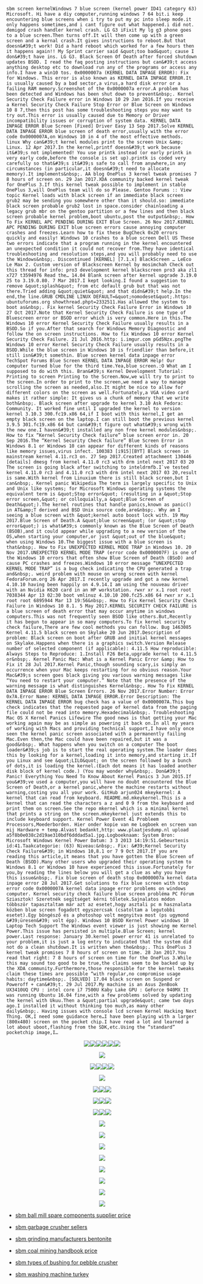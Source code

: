 
```
sbm screen kernelWindows 7 blue screen (kernel power ID41 category 63) Microsoft. Hi have a diy computer,running windows 7 64 bit.i keep encountering blue screens when i try to put my pc into sleep mode.it only happens sometimes,and i cant figure out what happened.i did not. demigod crash handler kernel crash. LG G3 iFixit My lg g3 phone goes to a blue screen.Then turns off.It will then come up with a green screen and a kernal crash.It gives instructions to reboot.But that doesn&#39;t work! Did a hard reboot which worked for a few hours then it happens again!! My Sprint carrier said &quot;too bad&quot; cause I don&#39;t have ins. LG G3. Black Screen Of Death after forced shutdown updates BSOD. I read the faq posting instructions but can&#39;t access anything desktop etc to download run any of the programs or access any info.I have a win10 tos. 0x0000007a (KERNEL DATA INPAGE ERROR): Fix for Windows. This error is also known as KERNEL DATA INPAGE ERROR.It is usually caused by a bad sector,a virus,a hard disk error or a failing RAM memory.Screenshot of the 0x0000007a error.A problem has been detected and Windows has been shut down to prevent&nbsp;. Kernel Security Check Failure error in Windows 10 29 Jan 2016.If you receive a Kernel Security Check Failure Stop Error or Blue Screen on Windows 10 8 7,then this post has some troubleshooting steps you may want to try out.This error is usually caused due to Memory or Driver incompatibility issues or corruption of system data. KERNEL DATA INPAGE ERROR Blue Screen [Fixed] Driver Easy 13 Sep 2017.Solve KERNEL DATA INPAGE ERROR blue screen of death error,usually with the error code 0x0000007A,on Windows 10 in 4 of the most effective methods. linux Why can&#39;t kernel modules print to the screen Unix &amp; Linux. 12 Apr 2017.In the kernel,printf doesn&#39;t work because it&#39;s not implemented! You use printk instead (or early printk in very early code,before the console is set up).printk is coded very carefully so that&#39;s it&#39;s safe to call from anywhere,in any circumstances (in particular,it doesn&#39;t need to allocate memory).It implements&nbsp;. AA blog OnePlus 3 kernel tweak promises 7 8 hours of screen on. 29 Jan 2017.XDA community backed kernel tweak for OnePlus 3.If this kernel tweak possible to implement in stable OnePlus 3,will OnePlus team will do so Please. Gentoo Forums :: View topic Kernel loads with black screen if an immediate black screen grub2 may be sending you somewhere other than it should.so: immediate black screen probable grub2 lost in space.consider chainloading a legacy grub mbr on the gentoo partition or a few lines and then black screen probable kernel problem,boot ubuntu,post the output&nbsp;. How To Fix KERNEL APC PENDING DURING EXIT Blue Screen. 26 Nov 2017.KERNEL APC PENDING DURING EXIT blue screen errors cause annoying computer crashes and freezes.Learn how to fix these BugCheck 0x20 errors quickly and easily! Windows 10 crashes to a blue screen Dell US These two errors indicate that a program running in the kernel encountered an unexpected condition it could not recover from.They have identical troubleshooting and resolution steps,and you will probably need to use the Windows&nbsp;. Discontinued [KERNEL] [7.1.x] BlackScreen … LeEco Le Max 2. Custom version of Blackscreen Kernel by mosimchah Check out this thread for info: pro3 development kernel blackscreen pro3 aka zl1 x727 t3594976 Read the… 14.04 Blank screen after kernel upgrade 3.19.0 25 to 3.19.0.80. 7 Mar 2017.I kept looking.I found a suggestion to remove &quot;splash&quot; from etc default grub but that was not there.Tried adding &quot;quiet&quot; and that didn&#39;t help.In the end,the line.GRUB CMDLINE LINUX DEFAULT=&quot;nomodeset&quot;.https: ubuntuforums.org showthread.phpt=2332511.Has allowed the system to boot as&nbsp;. Fix kernel Security Check Failure Error in Windows 10 27 Oct 2017.Note that Kernel Security Check Failure is one type of Bluescreen error or BSOD error which is very common.Here in this.The Windows 10 error Kernel Security Check Failure usually results in a BSOD.So if you.After that search for Windows Memory Diagnostic and follow the on screen instructions. How to fix Windows 10 error Kernel Security Check Failure. 21 Jul 2016.http: i.imgur.com pGd5Nzx.pngThe Windows 10 error Kernel Security Check Failure usually results in a BSOD.While the blue screen in Windows 10 is friendlier than before,it still isn&#39;t somethin. Blue screen kernel data inpage error TechSpot Forums Blue Screen KERNEL DATA INPAGE ERROR Help! Our computer turned blue for the third time.Yea,blue screen.:O What am I supposed to do with this. Bran&#39;s Kernel Development Tutorial: Printing to screen Printing to the Screen.Now,we will try to print to the screen.In order to print to the screen,we need a way to manage scrolling the screen as needed,also.It might be nice to allow for different colors on the screen as well.Fortunately,a VGA video card makes it rather simple: It gives us a chunk of memory that we write both&nbsp;. Black screen after upgrade to kernel 3.10 Ask Fedora: Community. It worked fine until I upgraded the kernel to version kernel 3.10.3 300.fc19.x86 64,if I boot with this kernel,I get an empty black screen on the laptop.I can still boot the previous kernel 3.9.5 301.fc19.x86 64 but can&#39;t figure out what&#39;s wrong with the new one.I haven&#39;t installed any non free kernel modules&nbsp;. How to fix “Kernel Security Check failure” blue screen error in. 20 Sep 2016.The “Kernel Security Check failure” Blue Screen Error in Windows 8.1 or Windows 10 can appear for different kinds of reasons like memory issues,virus infect. 100383 [i915][BYT] Black screen in mainstream kernel 4.11.rc3 on. 27 Sep 2017.Created attachment 130446 [details] dmesg from kernel 4.11.0 rc3 with drm intel next 2017 03 20 The screen is going black after switching to inteldrmfb.I`ve tested kernel 4.11.0 rc3 and 4.11.0 rc3 with drm intel next 2017 03 20,result is same.With kernel from Linuxium there is still black screen,but I can&nbsp;. Kernel panic Wikipedia The term is largely specific to Unix and Unix like systems; for Microsoft Windows operating systems the equivalent term is &quot;Stop error&quot; (resulting in a &quot;Stop error screen,&quot; or colloquially,a &quot;Blue Screen of Death&quot;).The kernel routines that handle panics,known as panic() in AT&amp;T derived and BSD Unix source code,are&nbsp;. Why am I seeing a blue screen with &quot;kernel auto boost lock with. 19 May 2017.Blue Screen of Death.A &quot;blue screen&quot; (or &quot;stop error&quot;) is what&#39;s commonly known as the Blue Screen of Death (BSOB),and it could appear while upgrading to a new version of the OS,when starting your computer,or just &quot;out of the blue&quot; when using Windows 10.The biggest issue with a blue screen is that&nbsp;. How to Fix UNEXPECTED KERNEL MODE TRAP in Windows 10. 20 Nov 2017.UNEXPECTED KERNEL MODE TRAP (error code 0x0000007F) is one of the Windows 10 errors that often show Blue Screen of Death (BSoD) and cause PC crashes and freezes.Windows 10 error message “UNEXPECTED KERNEL MODE TRAP” is a bug check indicating the CPU generated a trap and&nbsp;. weird problem with mouse on wrong screen with kernel FedoraForum.org 26 Apr 2017.I recently upgrade and got a new kernel 4.10.10 having been happily on 4.9.14.I am using the nouveau driver with an Nvidia K620 card in an HP workstation. rwxr xr x.1 root root 7038344 Apr 13 02:30 boot vmlinuz 4.10.10 200.fc25.x86 64 rwxr xr x.1 root root 6895944 Mar 13 19:56&nbsp;. How to Fix Kernel Security Check Failure in Windows 10 8.1. 5 May 2017.KERNEL SECURITY CHECK FAILURE is a blue screen of death error that may occur anytime in windows computers.This was not frequently seen BSOD like others.But,Recently it has begun to appear in so many computers.To fix kernel security check failure,There are few cool methods you can follow. Bug 1463085 Kernel 4.11.5 black screen on Skylake 20 Jun 2017.Description of problem: Black screen on boot after GRUB and initial kernel messages on Skylake.Happens when there is a graphics switch.Version Release number of selected component (if applicable): 4.11.5 How reproducible: Always Steps to Reproduce: 1.Install F26 Beta,upgrade kernel to 4.11.5 or&nbsp;. Kernel Panic Mac: What is a Kernel Panic Error &amp; How to Fix it 28 Jul 2017.Kernel Panic,though sounding scary,is simply an occurrence when your Mac keeps restarting for no obvious reason.Your Mac&#39;s screen goes black giving you various warning messages like “You need to restart your computer.” Note that the presence of the warning message is what distinguishes Kernel&nbsp;. How To Fix KERNEL DATA INPAGE ERROR Blue Screen Errors. 26 Nov 2017.Error Number: Error 0x7A.Error Name: KERNEL DATA INPAGE ERROR.Error Description: The KERNEL DATA INPAGE ERROR bug check has a value of 0x0000007A.This bug check indicates that the requested page of kernel data from the paging file could not be read into memory.Hexadecimal&nbsp;. Troubleshooting Mac OS X Kernel Panics Lifewire The good news is that getting your Mac working again may be as simple as powering it back on.In all my years of working with Macs and providing technical support,I have only once seen the kernel panic screen associated with a permanently failing Mac.Even then,the Mac could have been repaired,but it was a good&nbsp;. What happens when you switch on a computer The boot loader&#39;s job is to start the real operating system.The loader does this by looking for a kernel,loading it into memory,and starting it.If you Linux and see &quot;LILO&quot; on the screen followed by a bunch of dots,it is loading the kernel.(Each dot means it has loaded another disk block of kernel code.) (You may wonder why&nbsp;. Don&#39;t Panic! Everything You Need To Know About Kernel Panics 3 Jun 2015.If you&#39;ve used a computer,you will have no doubt encountered the Blue Screen of Death,or a kernel panic,where the machine restarts without warning,costing you all your work. GitHub arjun024 mkeykernel: A kernel that can read from keyboard. README.md.mkeykernel.This is a kernel that can read the characters a z and 0 9 from the keyboard and print them on screen.See the repo mkernel which is a minimal kernel that prints a string on the screen.mkeykernel just extends this to include keyboard support. Kernel Power Event 41 Probleem Processors,Moederborden. Hier onder kopie van me Logboek en screen van mij Hardware + temp.Alvast bedankt,http: www.plaatjesdump.nl upload a5f8b0e038c2d19ae310bdf6dddad5a1.jpg.Logboeknaam: System Bron: Microsoft Windows Kernel Power Datum: 3 3 2013 14:19:51.Gebeurtenis id:41.Taakcategorie: (63) Niveau:&nbsp;. Fix: &#39;Kernel Security Check Failure&#39; in Windows 10,8.1 or 7 9 Oct 2017.If you are reading this article,it means that you have gotten the Blue Screen of Death (BSOD).Many other users who upgraded their operating system to Windows 8.1 or Windows 10 have experienced this issue.Fortunately for you,by reading the lines below you will get a clue as why you have this issue&nbsp;. Fix blue screen of death stop 0x0000007a kernel data inpage error 28 Jul 2017.Get solutions to fix blue screen with stop error code 0x0000007A kernel data inpage error problems on windows computer. Kernel security check failure blue screen probléma PC Fórum Sziasztok! Szeretnék segítséget kérni tőletek.Sajnalatos módon többször tapasztaltam már azt az esetet,hogy asztali pc m hasznalata közben blue screen fogadott egyszercsak (csatoltam a legutobbi esetet).Egy böngésző és a photoshop volt megnyitva most (ps ugymond &#39;üresen&#39; volt épp). Windows 10 BSOD Kernel Power windows 10 Laptop Tech Support The Windows event viewer is just showing me Kernel Power.This issue has persisted in multiple.Blue Screen; kernel power.Last response: January 30.kernel power error 41 is unrelated to your problem,it is just a log entry to indicated that the system did not do a clean shutdown.It is written when the&nbsp;. This OnePlus 3 kernel tweak promises 7 8 hours of screen on time. 28 Jan 2017.You read that right: 7 8 hours of screen on time for the OnePlus 3.While this may sound too good to be true,the claims seem to be backed up by the XDA community.Furthermore,those responsible for the kernel tweaks claim these times are possible “with regular,no compromise usage habits: daytime&nbsp;. [SOLVED] 17.04 black screen on Suspend or Poweroff + can&#39;t. 29 Jul 2017.My machine is an Asus ZenBook UX3410UQ CPU : intel core i7 7500U Kaby Lake GPU : GeForce 940MX It was running Ubuntu 16.04 fine,with a few problems solved by updating the kernel with Ukuu.Then a &quot;partial upgrade&quot; came two days ago.I installed it without thinking too much,as many other daily&nbsp;. Having issues with console lcd screen Kernel Hacking Next Thing. OK,I need some guidance here…I have been playing with a larger (800x480) screen on the pocket chip.I have read a lot and learned a lot about uboot,flashing from the SDK,etc.Using the “standard” pocketchip image,I… 
```

<div align="center">
  
<a rel="nofollow" href="https://m.shibang-china.com?f=github&k=sbm+screen+kernel"><img src="https://static.shibang-china.com/en/l.png"></a><img src="https://static.shibang-china.com/en/hw.png"><a rel="nofollow" href="https://m.shibang-china.com/product/?f=github&k=sbm+screen+kernel"><img src="https://static.shibang-china.com/en/p.png"></a><a rel="nofollow" href="https://m.shibang-china.com/cases/?f=github&k=sbm+screen+kernel"><img src="https://static.shibang-china.com/en/c.png"></a><a rel="nofollow" href="https://m.shibang-china.com/news/?f=github&k=sbm+screen+kernel"><img src="https://static.shibang-china.com/en/n.png"></a><a rel="nofollow" href="https://m.shibang-china.com?f=github&k=sbm+screen+kernel"><img src="https://static.shibang-china.com/en/m.png"></a>

<a rel="nofollow" href="https://m.shibang-china.com/product/?f=github&k=sbm+screen+kernel"><img src="https://static.shibang-china.com/en/b.jpg"></a>
  
<a rel="nofollow" href="https://m.shibang-china.com/solution-aggregate.html?f=github&k=sbm+screen+kernel"><img src="https://static.shibang-china.com/en/a.jpg"></a><a rel="nofollow" href="https://m.shibang-china.com/solution-mine.html?f=github&k=sbm+screen+kernel"><img src="https://static.shibang-china.com/en/m.jpg"></a><a rel="nofollow" href="https://m.shibang-china.com/solution-mill.html?f=github&k=sbm+screen+kernel"><img src="https://static.shibang-china.com/en/g.jpg"></a><a rel="nofollow" href="https://m.shibang-china.com/solution-epc.html?f=github&k=sbm+screen+kernel"><img src="https://static.shibang-china.com/en/e.jpg"></a>

<a rel="nofollow" href="https://m.shibang-china.com/product/?f=github&k=sbm+screen+kernel"><img src="https://static.shibang-china.com/en/a-p.png"></a>

<a rel="nofollow" href="https://m.shibang-china.com/product/crusher/c6x.html?f=github&k=sbm+screen+kernel"><img src="https://static.shibang-china.com/en/j.jpg"></a><a rel="nofollow" href="https://m.shibang-china.com/product/crusher/ci5x.html?f=github&k=sbm+screen+kernel"><img src="https://static.shibang-china.com/en/i.jpg"></a><a rel="nofollow" href="https://m.shibang-china.com/product/crusher/hst.html?f=github&k=sbm+screen+kernel"><img src="https://static.shibang-china.com/en/c.jpg"></a>

<a rel="nofollow" href="https://m.shibang-china.com/product/mill/mtw.html?f=github&k=sbm+screen+kernel"><img src="https://static.shibang-china.com/en/mtw.jpg"></a><a rel="nofollow" href="https://m.shibang-china.com/product/mill/scm.html?f=github&k=sbm+screen+kernel"><img src="https://static.shibang-china.com/en/scm.jpg"></a><a rel="nofollow" href="https://m.shibang-china.com/product/mill/lm.html?f=github&k=sbm+screen+kernel"><img src="https://static.shibang-china.com/en/lm.jpg"></a>

<a rel="nofollow" href="https://m.shibang-china.com/product/sand/vsi6x.html?f=github&k=sbm+screen+kernel"><img src="https://static.shibang-china.com/en/6x.jpg"></a><a rel="nofollow" href="https://m.shibang-china.com/product/sand/vu.html?f=github&k=sbm+screen+kernel"><img src="https://static.shibang-china.com/en/vu.jpg"></a><a rel="nofollow" href="https://m.shibang-china.com/product/mobile/klun.html?f=github&k=sbm+screen+kernel"><img src="https://static.shibang-china.com/en/k.jpg"></a>

<a rel="nofollow" href="https://m.shibang-china.com/cases/?f=github&k=sbm+screen+kernel"><img src="https://static.shibang-china.com/en/case.png"></a>

<a rel="nofollow" href="https://m.shibang-china.com/cases/aggregate/202.html?f=github&k=sbm+screen+kernel"><img src="https://static.shibang-china.com/en/c-1.jpg"></a>

<a rel="nofollow" href="https://m.shibang-china.com/cases/aggregate/203.html?f=github&k=sbm+screen+kernel"><img src="https://static.shibang-china.com/en/c-2.jpg"></a>

<a rel="nofollow" href="https://m.shibang-china.com/cases/mill/123.html?f=github&k=sbm+screen+kernel"><img src="https://static.shibang-china.com/en/c-3.jpg"></a>

<a rel="nofollow" href="https://m.shibang-china.com/contact_us.html?f=github&k=sbm+screen+kernel"><img src="https://static.shibang-china.com/en/contact.png"></a>

<a rel="nofollow" href="https://swt.shibang-china.com/?f=github&k=sbm+screen+kernel"><img src="https://static.shibang-china.com/en/chat.png"></a>

<a rel="nofollow" href="https://whatsapp.shibangsoft.com/WhatsApp.php?f=github&k=sbm+screen+kernel"><img src="https://static.shibang-china.com/en/whatsapp.png"></a>

<a rel="nofollow" href="https://m.shibang-china.com/?f=github&k=sbm+screen+kernel"><img src="https://static.shibang-china.com/en/website.png"></a>

</div>


* [sbm ball mill spare components supplier price](sbm%20ball%20mill%20spare%20components%20supplier%20price.md)

* [sbm garbage crusher sellers](sbm%20garbage%20crusher%20sellers.md)

* [sbm grinding manufacturers bentonite](sbm%20grinding%20manufacturers%20bentonite.md)

* [sbm coal mining handbook price](sbm%20coal%20mining%20handbook%20price.md)

* [sbm types of bushing for pebble crusher](sbm%20types%20of%20bushing%20for%20pebble%20crusher.md)

* [sbm washing machine turkey](sbm%20washing%20machine%20turkey.md)